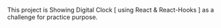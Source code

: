 This project is Showing Digital Clock [ using React & React-Hooks ] as a challenge for practice purpose.